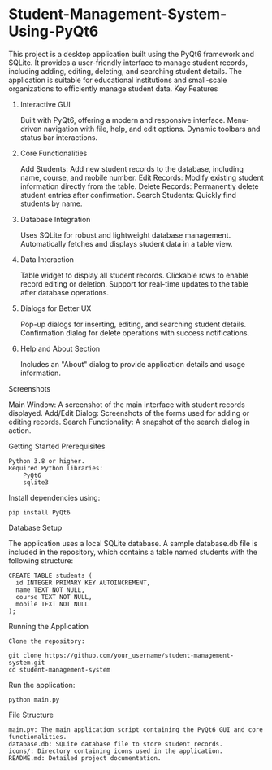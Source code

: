 # Student-Management-System-Using-PyQt6
This project is a desktop application built using the PyQt6 framework and SQLite. It provides a user-friendly interface to manage student records, including adding, editing, deleting, and searching student details. The application is suitable for educational institutions and small-scale organizations to efficiently manage student data.
Key Features
1. Interactive GUI

    Built with PyQt6, offering a modern and responsive interface.
    Menu-driven navigation with file, help, and edit options.
    Dynamic toolbars and status bar interactions.

2. Core Functionalities

    Add Students: Add new student records to the database, including name, course, and mobile number.
    Edit Records: Modify existing student information directly from the table.
    Delete Records: Permanently delete student entries after confirmation.
    Search Students: Quickly find students by name.

3. Database Integration

    Uses SQLite for robust and lightweight database management.
    Automatically fetches and displays student data in a table view.

4. Data Interaction

    Table widget to display all student records.
    Clickable rows to enable record editing or deletion.
    Support for real-time updates to the table after database operations.

5. Dialogs for Better UX

    Pop-up dialogs for inserting, editing, and searching student details.
    Confirmation dialog for delete operations with success notifications.

6. Help and About Section

    Includes an "About" dialog to provide application details and usage information.

Screenshots

  Main Window: A screenshot of the main interface with student records displayed.
  Add/Edit Dialog: Screenshots of the forms used for adding or editing records.
  Search Functionality: A snapshot of the search dialog in action.

Getting Started
Prerequisites

    Python 3.8 or higher.
    Required Python libraries:
        PyQt6
        sqlite3

Install dependencies using:

    pip install PyQt6

Database Setup

The application uses a local SQLite database. A sample database.db file is included in the repository, which contains a table named students with the following structure:

    CREATE TABLE students (
      id INTEGER PRIMARY KEY AUTOINCREMENT,
      name TEXT NOT NULL,
      course TEXT NOT NULL,
      mobile TEXT NOT NULL
    );

Running the Application

    Clone the repository:

    git clone https://github.com/your_username/student-management-system.git
    cd student-management-system

Run the application:

    python main.py

File Structure

    main.py: The main application script containing the PyQt6 GUI and core functionalities.
    database.db: SQLite database file to store student records.
    icons/: Directory containing icons used in the application.
    README.md: Detailed project documentation.
